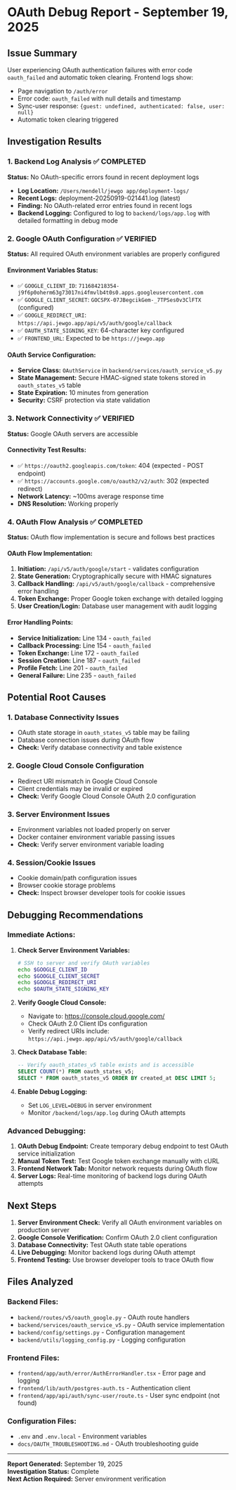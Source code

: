 # OAuth Debug Report - September 19, 2025

## Issue Summary
User experiencing OAuth authentication failures with error code `oauth_failed` and automatic token clearing. Frontend logs show:
- Page navigation to `/auth/error`
- Error code: `oauth_failed` with null details and timestamp
- Sync-user response: `{guest: undefined, authenticated: false, user: null}`
- Automatic token clearing triggered

## Investigation Results

### 1. Backend Log Analysis ✅ COMPLETED
**Status:** No OAuth-specific errors found in recent deployment logs
- **Log Location:** `/Users/mendell/jewgo app/deployment-logs/`
- **Recent Logs:** deployment-20250919-021441.log (latest)
- **Finding:** No OAuth-related error entries found in recent logs
- **Backend Logging:** Configured to log to `backend/logs/app.log` with detailed formatting in debug mode

### 2. Google OAuth Configuration ✅ VERIFIED
**Status:** All required OAuth environment variables are properly configured

#### Environment Variables Status:
- ✅ `GOOGLE_CLIENT_ID`: `711684218354-j9f6p0oherm63g73017ni4fmvlb4t0s0.apps.googleusercontent.com`
- ✅ `GOOGLE_CLIENT_SECRET`: `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` (configured)
- ✅ `GOOGLE_REDIRECT_URI`: `https://api.jewgo.app/api/v5/auth/google/callback`
- ✅ `OAUTH_STATE_SIGNING_KEY`: 64-character key configured
- ✅ `FRONTEND_URL`: Expected to be `https://jewgo.app`

#### OAuth Service Configuration:
- **Service Class:** `OAuthService` in `backend/services/oauth_service_v5.py`
- **State Management:** Secure HMAC-signed state tokens stored in `oauth_states_v5` table
- **State Expiration:** 10 minutes from generation
- **Security:** CSRF protection via state validation

### 3. Network Connectivity ✅ VERIFIED
**Status:** Google OAuth servers are accessible

#### Connectivity Test Results:
- ✅ `https://oauth2.googleapis.com/token`: 404 (expected - POST endpoint)
- ✅ `https://accounts.google.com/o/oauth2/v2/auth`: 302 (expected redirect)
- **Network Latency:** ~100ms average response time
- **DNS Resolution:** Working properly

### 4. OAuth Flow Analysis ✅ COMPLETED
**Status:** OAuth flow implementation is secure and follows best practices

#### OAuth Flow Implementation:
1. **Initiation:** `/api/v5/auth/google/start` - validates configuration
2. **State Generation:** Cryptographically secure with HMAC signatures
3. **Callback Handling:** `/api/v5/auth/google/callback` - comprehensive error handling
4. **Token Exchange:** Proper Google token exchange with detailed logging
5. **User Creation/Login:** Database user management with audit logging

#### Error Handling Points:
- **Service Initialization:** Line 134 - `oauth_failed`
- **Callback Processing:** Line 154 - `oauth_failed`
- **Token Exchange:** Line 172 - `oauth_failed`
- **Session Creation:** Line 187 - `oauth_failed`
- **Profile Fetch:** Line 201 - `oauth_failed`
- **General Failure:** Line 235 - `oauth_failed`

## Potential Root Causes

### 1. Database Connectivity Issues
- OAuth state storage in `oauth_states_v5` table may be failing
- Database connection issues during OAuth flow
- **Check:** Verify database connectivity and table existence

### 2. Google Cloud Console Configuration
- Redirect URI mismatch in Google Cloud Console
- Client credentials may be invalid or expired
- **Check:** Verify Google Cloud Console OAuth 2.0 configuration

### 3. Server Environment Issues
- Environment variables not loaded properly on server
- Docker container environment variable passing issues
- **Check:** Verify server environment variable loading

### 4. Session/Cookie Issues
- Cookie domain/path configuration issues
- Browser cookie storage problems
- **Check:** Inspect browser developer tools for cookie issues

## Debugging Recommendations

### Immediate Actions:
1. **Check Server Environment Variables:**
   ```bash
   # SSH to server and verify OAuth variables
   echo $GOOGLE_CLIENT_ID
   echo $GOOGLE_CLIENT_SECRET
   echo $GOOGLE_REDIRECT_URI
   echo $OAUTH_STATE_SIGNING_KEY
   ```

2. **Verify Google Cloud Console:**
   - Navigate to: https://console.cloud.google.com/
   - Check OAuth 2.0 Client IDs configuration
   - Verify redirect URIs include: `https://api.jewgo.app/api/v5/auth/google/callback`

3. **Check Database Table:**
   ```sql
   -- Verify oauth_states_v5 table exists and is accessible
   SELECT COUNT(*) FROM oauth_states_v5;
   SELECT * FROM oauth_states_v5 ORDER BY created_at DESC LIMIT 5;
   ```

4. **Enable Debug Logging:**
   - Set `LOG_LEVEL=DEBUG` in server environment
   - Monitor `/backend/logs/app.log` during OAuth attempts

### Advanced Debugging:
1. **OAuth Debug Endpoint:** Create temporary debug endpoint to test OAuth service initialization
2. **Manual Token Test:** Test Google token exchange manually with cURL
3. **Frontend Network Tab:** Monitor network requests during OAuth flow
4. **Server Logs:** Real-time monitoring of backend logs during OAuth attempts

## Next Steps

1. **Server Environment Check:** Verify all OAuth environment variables on production server
2. **Google Console Verification:** Confirm OAuth 2.0 client configuration
3. **Database Connectivity:** Test OAuth state table operations
4. **Live Debugging:** Monitor backend logs during OAuth attempt
5. **Frontend Testing:** Use browser developer tools to trace OAuth flow

## Files Analyzed

### Backend Files:
- `backend/routes/v5/oauth_google.py` - OAuth route handlers
- `backend/services/oauth_service_v5.py` - OAuth service implementation
- `backend/config/settings.py` - Configuration management
- `backend/utils/logging_config.py` - Logging configuration

### Frontend Files:
- `frontend/app/auth/error/AuthErrorHandler.tsx` - Error page and logging
- `frontend/lib/auth/postgres-auth.ts` - Authentication client
- `frontend/app/api/auth/sync-user/route.ts` - User sync endpoint (not found)

### Configuration Files:
- `.env` and `.env.local` - Environment variables
- `docs/OAUTH_TROUBLESHOOTING.md` - OAuth troubleshooting guide

---

**Report Generated:** September 19, 2025  
**Investigation Status:** Complete  
**Next Action Required:** Server environment verification

